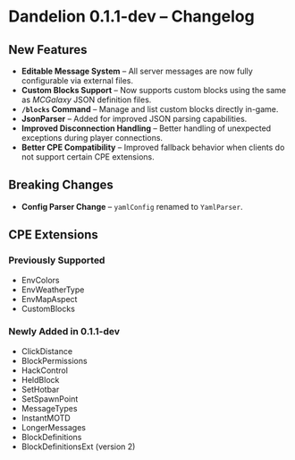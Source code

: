 # Dandelion 0.1.1-dev – Changelog

## New Features
- **Editable Message System** – All server messages are now fully configurable via external files.
- **Custom Blocks Support** – Now supports custom blocks using the same as *MCGalaxy* JSON definition files.
- **`/blocks` Command** – Manage and list custom blocks directly in-game.
- **JsonParser** – Added for improved JSON parsing capabilities.
- **Improved Disconnection Handling** – Better handling of unexpected exceptions during player connections.
- **Better CPE Compatibility** – Improved fallback behavior when clients do not support certain CPE extensions.

## Breaking Changes
- **Config Parser Change** – `yamlConfig` renamed to `YamlParser`.

## CPE Extensions
### Previously Supported
- EnvColors
- EnvWeatherType
- EnvMapAspect
- CustomBlocks

### Newly Added in 0.1.1-dev
- ClickDistance
- BlockPermissions
- HackControl
- HeldBlock
- SetHotbar
- SetSpawnPoint
- MessageTypes
- InstantMOTD
- LongerMessages
- BlockDefinitions
- BlockDefinitionsExt (version 2)
